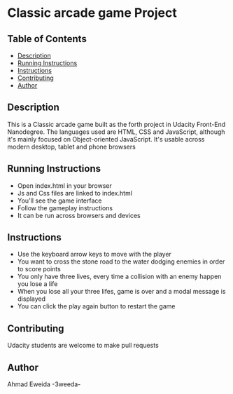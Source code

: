 # Classic arcade game Project

## Table of Contents
* [Description](#description)
* [Running Instructions](#RunningInstructions)
* [Instructions](#instructions)
* [Contributing](#contributing)
* [Author](#author)

## Description

This is a Classic arcade game built as the forth project in Udacity
Front-End Nanodegree. The languages used are HTML, CSS and JavaScript,
although it's mainly focused on Object-oriented JavaScript.
It's  usable across modern desktop, tablet and phone browsers

## Running Instructions

* Open index.html in your browser
* Js and Css files are linked to index.html
* You'll see the game interface
* Follow the gameplay instructions
* It can be run across browsers and devices

## Instructions

* Use the keyboard arrow keys to move with the player
* You want to cross the stone road to the water dodging enemies in order to score points
* You only have three lives, every time a collision with an enemy happen you lose a life
* When you lose all your three lifes, game is over and a modal message is displayed
* You can click the play again button to restart the game

## Contributing

Udacity students are welcome to make pull requests

## Author

Ahmad Eweida -3weeda-
